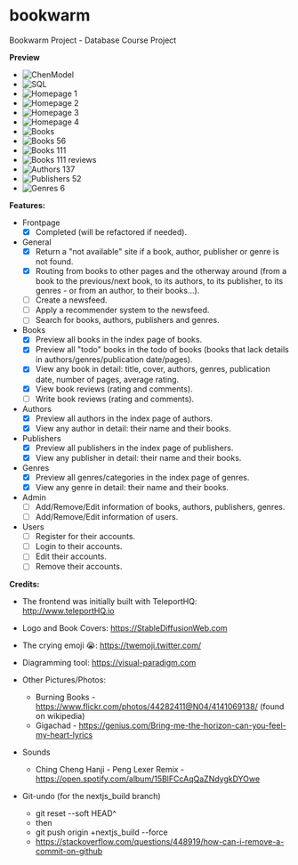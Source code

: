 # bookwarm

Bookwarm Project - Database Course Project

**Preview**

* ![ChenModel](_docs/ChenModel.PNG)
* ![SQL](_docs/bookwarmdb.PNG)
* ![Homepage 1](_docs/homepage01.PNG)
* ![Homepage 2](_docs/homepage02.PNG)
* ![Homepage 3](_docs/homepage03.PNG)
* ![Homepage 4](_docs/homepage04.PNG)
* ![Books](_docs/books.PNG)
* ![Books 56](_docs/books56.PNG)
* ![Books 111](_docs/books111.PNG)
* ![Books 111 reviews](_docs/books111reviews.PNG)
* ![Authors 137](_docs/authors137.PNG)
* ![Publishers 52](_docs/publishers52.PNG)
* ![Genres 6](_docs/genres06.PNG)

**Features:**

* Frontpage
  * [x] Completed (will be refactored if needed).
* General
  * [x] Return a "not available" site if a book, author, publisher or genre is not found.
  * [x] Routing from books to other pages and the otherway around (from a book to the previous/next book, to its authors, to its publisher, to its genres - or from an author, to their books...).
  * [ ] Create a newsfeed.
  * [ ] Apply a recommender system to the newsfeed.
  * [ ] Search for books, authors, publishers and genres.
* Books
  * [x] Preview all books in the index page of books.
  * [x] Preview all "todo" books in the todo of books (books that lack details in authors/genres/publication date/pages).
  * [x] View any book in detail: title, cover, authors, genres, publication date, number of pages, average rating.
  * [x] View book reviews (rating and comments).
  * [ ] Write book reviews (rating and comments).
* Authors
  * [x] Preview all authors in the index page of authors.
  * [x] View any author in detail: their name and their books.
* Publishers
  * [x] Preview all publishers in the index page of publishers.
  * [x] View any publisher in detail: their name and their books.
* Genres
  * [x] Preview all genres/categories in the index page of genres.
  * [x] View any genre in detail: their name and their books.
* Admin
  * [ ] Add/Remove/Edit information of books, authors, publishers, genres.
  * [ ] Add/Remove/Edit information of users.
* Users
  * [ ] Register for their accounts.
  * [ ] Login to their accounts.
  * [ ] Edit their accounts.
  * [ ] Remove their accounts.
  
**Credits:**

* The frontend was initially built with TeleportHQ: <http://www.teleportHQ.io>
* Logo and Book Covers: <https://StableDiffusionWeb.com>
* The crying emoji 😭: <https://twemoji.twitter.com/>
* Diagramming tool: <https://visual-paradigm.com>

* Other Pictures/Photos:
  * Burning Books - <https://www.flickr.com/photos/44282411@N04/4141069138/> (found on wikipedia)
  * Gigachad - <https://genius.com/Bring-me-the-horizon-can-you-feel-my-heart-lyrics>

* Sounds
  * Ching Cheng Hanji - Peng Lexer Remix - <https://open.spotify.com/album/15BlFCcAqQaZNdygkDYOwe>

* Git-undo (for the nextjs_build branch)
  * git reset --soft HEAD^
  * then
  * git push origin +nextjs_build --force
  * <https://stackoverflow.com/questions/448919/how-can-i-remove-a-commit-on-github>
